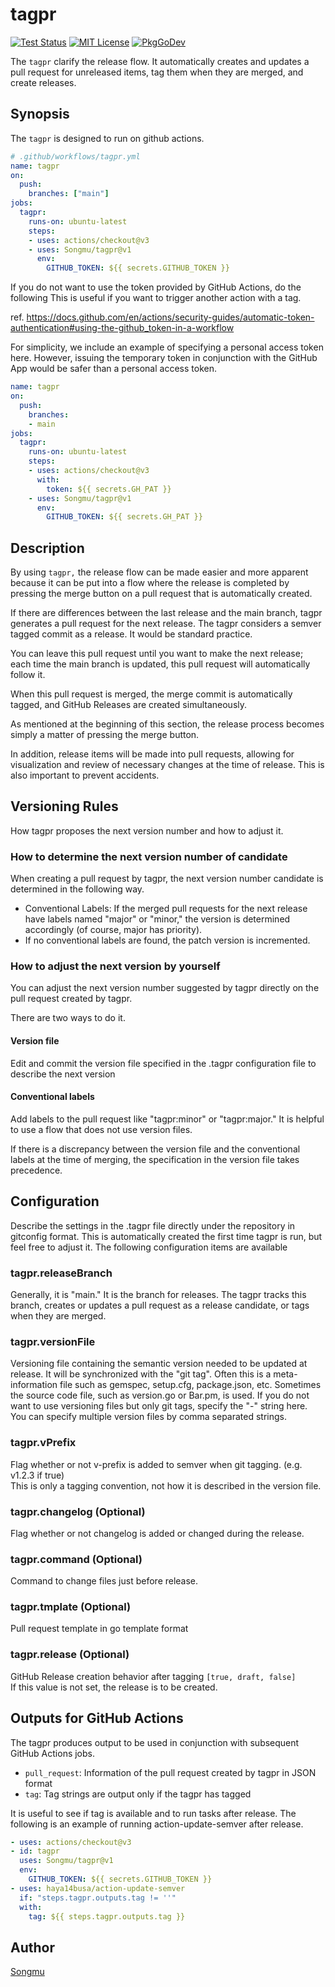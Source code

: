 tagpr
=======

[![Test Status](https://github.com/Songmu/tagpr/workflows/test/badge.svg?branch=main)][actions]
[![MIT License](https://img.shields.io/github/license/Songmu/tagpr)][license]
[![PkgGoDev](https://pkg.go.dev/badge/github.com/Songmu/tagpr)][PkgGoDev]

[actions]: https://github.com/Songmu/tagpr/actions?workflow=test
[license]: https://github.com/Songmu/tagpr/blob/main/LICENSE
[PkgGoDev]: https://pkg.go.dev/github.com/Songmu/tagpr

The `tagpr` clarify the release flow. It automatically creates and updates a pull request for unreleased items, tag them when they are merged, and create releases.

## Synopsis

The `tagpr` is designed to run on github actions.

```yaml
# .github/workflows/tagpr.yml
name: tagpr
on:
  push:
    branches: ["main"]
jobs:
  tagpr:
    runs-on: ubuntu-latest
    steps:
    - uses: actions/checkout@v3
    - uses: Songmu/tagpr@v1
      env:
        GITHUB_TOKEN: ${{ secrets.GITHUB_TOKEN }}
```

If you do not want to use the token provided by GitHub Actions, do the following This is useful if you want to trigger another action with a tag.

ref. <https://docs.github.com/en/actions/security-guides/automatic-token-authentication#using-the-github_token-in-a-workflow>

For simplicity, we include an example of specifying a personal access token here. However, issuing the temporary token in conjunction with the GitHub App would be safer than a personal access token.

```yaml
name: tagpr
on:
  push:
    branches:
    - main
jobs:
  tagpr:
    runs-on: ubuntu-latest
    steps:
    - uses: actions/checkout@v3
      with:
        token: ${{ secrets.GH_PAT }}
    - uses: Songmu/tagpr@v1
      env:
        GITHUB_TOKEN: ${{ secrets.GH_PAT }}
```

## Description
By using `tagpr,` the release flow can be made easier and more apparent because it can be put into a flow where the release is completed by pressing the merge button on a pull request that is automatically created.

If there are differences between the last release and the main branch, tagpr generates a pull request for the next release. The tagpr considers a semver tagged commit as a release. It would be standard practice.

You can leave this pull request until you want to make the next release; each time the main branch is updated, this pull request will automatically follow it.

When this pull request is merged, the merge commit is automatically tagged, and GitHub Releases are created simultaneously.

As mentioned at the beginning of this section, the release process becomes simply a matter of pressing the merge button.

In addition, release items will be made into pull requests, allowing for visualization and review of necessary changes at the time of release. This is also important to prevent accidents.

## Versioning Rules
How tagpr proposes the next version number and how to adjust it.

###  How to determine the next version number of candidate
When creating a pull request by tagpr,  the next version number candidate is determined in the following way.

- Conventional Labels: If the merged pull requests for the next release have labels named "major" or "minor," the version is determined accordingly (of course, major has priority).
- If no conventional labels are found, the patch version is incremented.

### How to adjust the next version by yourself
You can adjust the next version number suggested by tagpr directly on the pull request created by tagpr.

There are two ways to do it.

####  Version file
Edit and commit the version file specified in the .tagpr configuration file to describe the next version

####  Conventional labels
Add labels to the pull request like "tagpr:minor" or "tagpr:major." It is helpful to use a flow that does not use version files.

If there is a discrepancy between the version file and the conventional labels at the time of merging, the specification in the version file takes precedence.

## Configuration
Describe the settings in the .tagpr file directly under the repository in gitconfig format. This is automatically created the first time tagpr is run, but feel free to adjust it. The following configuration items are available

### tagpr.releaseBranch
Generally, it is "main." It is the branch for releases. The tagpr tracks this branch,
creates or updates a pull request as a release candidate, or tags when they are merged.

### tagpr.versionFile
Versioning file containing the semantic version needed to be updated at release.
It will be synchronized with the "git tag".
Often this is a meta-information file such as gemspec, setup.cfg, package.json, etc.
Sometimes the source code file, such as version.go or Bar.pm, is used.
If you do not want to use versioning files but only git tags, specify the "-" string here.
You can specify multiple version files by comma separated strings.

### tagpr.vPrefix
Flag whether or not v-prefix is added to semver when git tagging. (e.g. v1.2.3 if true)  
This is only a tagging convention, not how it is described in the version file.

### tagpr.changelog (Optional)
Flag whether or not changelog is added or changed during the release.

### tagpr.command (Optional)
Command to change files just before release.

### tagpr.tmplate (Optional)
Pull request template in go template format

### tagpr.release (Optional)
GitHub Release creation behavior after tagging `[true, draft, false]`  
If this value is not set, the release is to be created.

## Outputs for GitHub Actions

The tagpr produces output to be used in conjunction with subsequent GitHub Actions jobs.

- `pull_request`: Information of the pull request created by tagpr in JSON format
- `tag`: Tag strings are output only if the tagpr has tagged

It is useful to see if tag is available and to run tasks after release. The following is an example of running action-update-semver after release.

```yaml
- uses: actions/checkout@v3
- id: tagpr
  uses: Songmu/tagpr@v1
  env:
    GITHUB_TOKEN: ${{ secrets.GITHUB_TOKEN }}
- uses: haya14busa/action-update-semver
  if: "steps.tagpr.outputs.tag != ''"
  with:
    tag: ${{ steps.tagpr.outputs.tag }}
```

## Author

[Songmu](https://github.com/Songmu)
